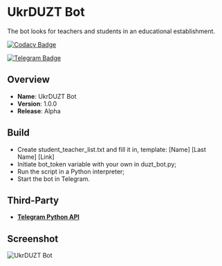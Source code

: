 # UkrDUZT Bot
The bot looks for teachers and students in an educational establishment.

[![Codacy Badge](https://api.codacy.com/project/badge/Grade/40d84a83b38147c49b4e66705c47a16a)](https://www.codacy.com/app/OpenXRay/xray-16?utm_source=github.com&amp;utm_medium=referral&amp;utm_content=bondarenko-me/duzt_bot&amp;utm_campaign=Badge_Grade)

[![Telegram Badge](https://img.shields.io/badge/Telegram-2CA5E0?style=for-the-badge&logo=telegram&logoColor=white)](https://t.me/@duztbot)

Overview
--------
- **Name**: UkrDUZT Bot
- **Version**: 1.0.0
- **Release**: Alpha

Build
-----------
- Create student_teacher_list.txt and fill it in, template: [Name] [Last Name] [Link]
- Initiate bot_token variable with your own in duzt_bot.py;
- Run the script in a Python interpreter;
- Start the bot in Telegram.

Third-Party
------------
- [**Telegram Python API**](https://github.com/python-telegram-bot/python-telegram-bot/)

Screenshot
-----------
![UkrDUZT Bot](https://github.com/bondarenko-me/duzt_bot/blob/master/duzt_bot_screenshot.PNG)
